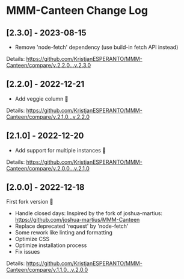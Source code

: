 # MMM-Canteen Change Log

## [2.3.0] - 2023-08-15

- Remove 'node-fetch' dependency (use build-in fetch API instead)

Details: <https://github.com/KristjanESPERANTO/MMM-Canteen/compare/v.2.2.0...v.2.3.0>

## [2.2.0] - 2022-12-21

- Add veggie column 🌱

Details: <https://github.com/KristjanESPERANTO/MMM-Canteen/compare/v.2.1.0...v.2.2.0>

## [2.1.0] - 2022-12-20

- Add support for multiple instances 🙂

Details: <https://github.com/KristjanESPERANTO/MMM-Canteen/compare/v.2.0.0...v.2.1.0>

## [2.0.0] - 2022-12-18

First fork version 🚀

- Handle closed days: Inspired by the fork of joshua-martius: <https://github.com/joshua-martius/MMM-Canteen>
- Replace deprecated 'request' by 'node-fetch'
- Some rework like linting and formatting
- Optimize CSS
- Optimize installation process
- Fix issues

Details: <https://github.com/KristjanESPERANTO/MMM-Canteen/compare/v.1.1.0...v.2.0.0>

